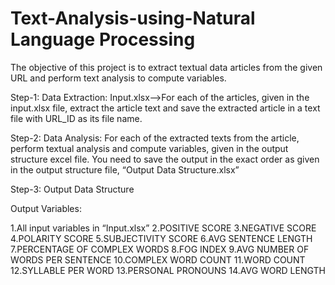 # Text-Analysis-using-Natural Language Processing
The objective of this project is to extract textual data articles from the given URL and perform text analysis to compute variables.

Step-1: Data Extraction: Input.xlsx-->For each of the articles, given in the input.xlsx file, extract the article text and save the extracted article in a text file with URL_ID as its file name.

Step-2: Data Analysis:
For each of the extracted texts from the article, perform textual analysis and compute variables, given in the output structure excel file. You need to save the output in the exact order as given in the output structure file, “Output Data Structure.xlsx”

Step-3: Output Data Structure

Output Variables: 

1.All input variables in “Input.xlsx”
2.POSITIVE SCORE
3.NEGATIVE SCORE
4.POLARITY SCORE
5.SUBJECTIVITY SCORE
6.AVG SENTENCE LENGTH
7.PERCENTAGE OF COMPLEX WORDS
8.FOG INDEX
9.AVG NUMBER OF WORDS PER SENTENCE
10.COMPLEX WORD COUNT
11.WORD COUNT
12.SYLLABLE PER WORD
13.PERSONAL PRONOUNS
14.AVG WORD LENGTH
